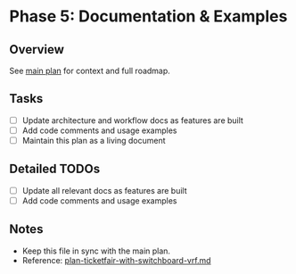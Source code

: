 # Phase 5: Documentation & Examples

## Overview
See [main plan](../docs/plan-ticketfair-with-switchboard-vrf.md) for context and full roadmap.

## Tasks
- [ ] Update architecture and workflow docs as features are built
- [ ] Add code comments and usage examples
- [ ] Maintain this plan as a living document

## Detailed TODOs
- [ ] Update all relevant docs as features are built
- [ ] Add code comments and usage examples

## Notes
- Keep this file in sync with the main plan.
- Reference: [plan-ticketfair-with-switchboard-vrf.md](../docs/plan-ticketfair-with-switchboard-vrf.md) 